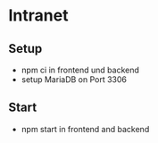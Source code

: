 # Intranet

## Setup

- npm ci in frontend und backend
- setup MariaDB on Port 3306 

## Start

- npm start in frontend and backend
